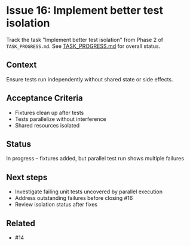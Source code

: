 # Issue 16: Implement better test isolation

Track the task "Implement better test isolation" from Phase 2 of `TASK_PROGRESS.md`.
See [TASK_PROGRESS.md](../TASK_PROGRESS.md) for overall status.

## Context
Ensure tests run independently without shared state or side effects.

## Acceptance Criteria
- Fixtures clean up after tests
- Tests parallelize without interference
- Shared resources isolated

## Status
In progress – fixtures added, but parallel test run shows multiple failures

## Next steps
- Investigate failing unit tests uncovered by parallel execution
- Address outstanding failures before closing #16
- Review isolation status after fixes

## Related
- #14
